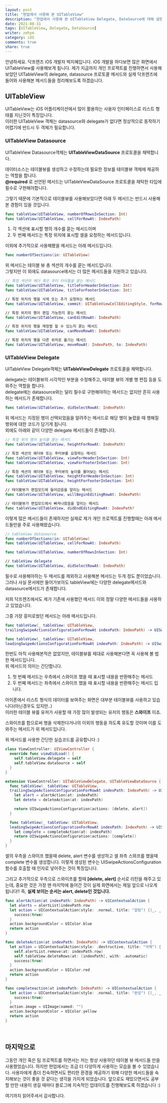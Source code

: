 ```yaml
---
layout: post
title: "현업에서 사용해 본 UITableView"
description: "현업에서 사용해 본 UITableView Delegate, DateSource에 대해 설명합니다."
date: 2021-08-31
tags: [UITableView, Delegate, DataSource]
writer: zehye
category: iOS
comments: true
share: true
---
```


안녕하세요. 닥프렌즈 iOS 개발자 박지혜입니다. iOS 개발을 하다보면 많은 화면에서 UITableView를 사용해보게 됩니다. 제가 지금까지 개인 프로젝트를 진행하면서 사용해보았던 UITableView의 delegate, datasource 프로토콜 메서드와 실제 닥프렌즈에 들어와 사용해본 메서드들을 정리해보도록 하겠습니다.  


## UITableView

UITableView는 iOS 어플리케이션에서 많이 활용하는 사용자 인터페이스로 리스트 형태를 지닌것이 특징입니다. <br>
이러한 UITableView 객체는 datasource와 delegate가 없다면 정상적으로 동작하기 어렵기에 반드시 두 객체가 필요합니다.


### UITableView Datasource

UITableView Datasource객체는 **UITableViewDataSource** 프로토콜을 채택합니다.

데이터소스는 테이블뷰를 생성하고 수정하는데 필요한 정보를 테이블뷰 객체에 제공하는 역할을 합니다. <br>
**@required** 로 선언된 메서드는 UITableViewDataSource 프로토콜을 채탁한 타입에 필수로 구현해야합니다.

그렇기 때문에 기본적으로 테이블뷰를 사용해보았다면 아래 두 메서드는 반드시 사용해본 경험이 있을 것입니다.

```swift
func tableView(UITableView, numberOfRowsInSection: Int)
func tableView(UITableView, cellForRowAt: IndexPath)
```

1. 각 섹션에 표시할 행의 개수를 묻는 메서드이며
2. 두 번째 메서드는 특정 위치에 표시할 셀을 요청하는 메서드입니다.

이외에 추가적으로 사용해봤을 메서드는 아래 메서드입니다.

```swift
func numberOfSections(in: UITableView)
```

위 메서드는 테이블 뷰 총 섹션의 개수를 묻는 메서드입니다. <br>
그렇지만 이 외에도 datasource에서는 더 많은 메서드들을 지원하고 있습니다.

```swift
// 특정 섹션의 헤더 혹은 푸터 타이틀을 묻는 메서드
func tableView(UITableView, titleForHeaderInSection: Int)
func tableView(UITableView, titleForFooterInSection: Int)

// 특정 위치의 행을 삭제 또는 추가 요청하는 메서드
func tableView(UITableView, commit: UITableViewCellEditingStyle, forRowAt: IndexPath)

// 특정 위치의 행이 편집 가능한지 묻는 메서드
func tableView(UITableView, canEditRowAt: IndexPath)

// 특정 위치의 행을 재정렬 할 수 있는지 묻는 메서드
func tableView(UITableView, canMoveRowAt: IndexPath)

// 특정 위치의 행을 다른 위치로 옮기는 메서드
func tableView(UITableView, moveRowAt: IndexPath, to: IndexPath)
```



### UITableView Delegate

UITableView Delegate객체는 **UITableViewDelegate** 프로토콜을 채택합니다.

delegate는 테이블뷰의 시각적인 부분을 수정해주고, 테이블 뷰의 개별 행 편집 등을 도와주는 역할을 합니다.<br>
delegate에는 datasource와는 달리 필수로 구현해야하는 메서드는 없지만 흔히 사용하는 메서드가 존재합니다.


```swift
func tableView(UITableView, didSelectRowAt: IndexPath)
```

위 메서드는 지정된 행이 선택되었음을 알려주는 메서드로 해당 행이 눌렸을 때 행해질 행위에 대한 코드가 담기게 됩니다.<br>
외에도 아래와 같이 다양한 delegate 메서드들이 존재합니다.


```swift
// 특정 위치 행의 높이를 묻는 메서드
func tableView(UITableView, heightForRowAt: IndexPath)

// 특정 섹션의 헤더뷰 또는 푸터뷰를 요청하는 메서드
func tableView(UITableView, viewForHeaderInSection: Int)
func tableView(UITableView, viewForFooterInSection: Int)

// 특정 섹션의 헤더뷰 또는 푸터뷰의 높이를 물어보는 메서드
func tableView(UITableView, heightForHeaderInSection: Int)
func tableView(UITableView, heightForFooterInSection: Int)

// 테이블뷰가 편집모드에 들어갔음을 알리는 메서드
func tableView(UITableView, willBeginEditingRowAt: IndexPath)

// 테이블뷰가 편집모드에서 빠져나왔음을 알리는 메서드
func tableView(UITableView, didEndEditingRowAt: IndexPath?
```

이렇게 많은 메서드들이 존재하지만 실제로 제가 개인 프로젝트를 진행할때는 아래 메서드들만을 주로 사용해왔습니다.

```swift
// tableView datasource
func numberOfSections(in: UITableView)
func tableView(UITableView, cellForRowAt: IndexPath)

func tableView(UITableView, numberOfRowsInSection: Int)

// tableView delegate
func tableView(UITableView, didSelectRowAt: IndexPath)
```

필수로 사용해야하는 두 메서드를 제외하고 사용해본 메서드는 두개 정도 뿐이었습니다. <br>
그러나 사실 문서에만 들어가보아도 tableView에는 다양한 delegate메서드와 datasource메서드가 존재합니다.

저희 닥프렌즈에서도 제가 기존에 사용했던 메서드 이외 정말 다양한 메서드들을 사용하고 있었습니다.

그중 가장 흥미로웠던 메서드는 아래 메서드입니다.

```swift
func tableView(_ tableView: UITableView,
trailingSwipeActionsConfigurationForRowAt indexPath: IndexPath) -> UISwipeActionsConfiguration?

func tableView(_ tableView: UITableView,
leadingSwipeActionsConfigurationForRowAt indexPath: IndexPath) -> UISwipeActionsConfiguration?
```

한번도 아직 사용해본적은 없었지만, 테이블뷰를 제대로 사용해본다면 꼭 사용해 볼 법한 메서드입니다.<br>
위 메서드의 의미는 간단합니다.

1. 첫 번째 메서드는 우측에서 스와이프 했을 때 표시할 내용을 반환해주는 메서드
2. 두 번째 메서드는 좌측에서 스와이프 했을 때 표시할 내용을 반환해주는 메서드 입니다.

아이폰에서 리스트 형식의 데이터를 보여주는 화면은 대부분 테이블뷰를 사용하고 있습니다(아닌경우도 있지만..)<br>
이러한 테이블 뷰를 유저가 사용할 때 가장 많이 발생되는 유저의 행동은 **스와이프** 이죠.

스와이프를 함으로써 행을 삭제한다거나의 이외의 행동을 하도록 유도할 것이며 이를 도와주는 메서드가 위 메서드입니다.

위 메서드를 사용한 간단한 실습코드를 공유합니다 :)


```swift
class ViewController: UIViewController {
  override func viewDidLoad() {
    self.tableView.delegate = self
    self.tableView.dataSource = self
  }
}

extension ViewController: UITableViewDelegate, UITableViewDataSource {
  func tableView(_ tableView: UITableView,
  trailingSwipeActionsConfigurationForRowAt indexPath: IndexPath) -> UISwipeActionsConfiguration? {
    let alert = alertAction(at: indexPath)
    let detete = deleteAction(at: indexPath)

    return UISwipeActionsConfiguration(actions: [delete, alert])
  }

  func tableView(_ tableView: UITableView,
  leadingSwipeActionsConfigurationForRowAt indexPath: IndexPath) -> UISwipeActionsConfiguration? {
    let complete = completeAction(at: indexPath)
    return UISwipeActionsConfiguration(actions: [complete])
  }
}
```

셀의 우측을 스와이프 했을때 delete, alert 변수를 생성하고 셀 좌측 스와프를 했을때 complete 변수를 생성합니다. 이렇게 생성된 변수는 UISwipeActionsConfiguration 함수를 호출할 때 인자로 넣어주는 것이 특징입니다.

그리고 추가적으로 우측으로 스와이프를 할때 **[delete, alert]** 순서로 리턴을 해주고 있는데, 중요한 것은 가장 맨 마지막에 들어간 것이 실제 화면에서는 제일 앞으로 나오게 됩니다!! 즉, **실제 보이는 순서는 alert, delete인 것입니다.**


```swift
func alertAction(at indexPath: IndexPath) -> UIContextualAction {
  let alerts = alertList[indexPath.row
  let action = UIContextualAction(style: .normal, title: "알림") {(_, _, success) in
    success(true)
  }
  action.backgroundColor = UIColor.blue
  return action
}

func deleteAction(at indexPath: IndexPath) -> UIContextualAction {
  let action = UIContextualAction(style: .destructive, title: "삭제") {(_, _, success) in
    self.alertList.remove(at: indexPath.row)
    self.tableView.deleteRows(at: [indexPath], with: .automatic)
    success(true)
  }
  action.backgroundColor = UIColor.red
  return action
}

func completeaction(at indexPath: IndexPath) -> UIContextualAction {
  let action = UIContextualAction(style: .normal, title: "완성") {(_, _, success) in
    success(true)
  }
  action.image = UIImage(named: "")
  action.backgroundColor = UIColor.yellow
  return action
}
```


<br/>

## 마지막으로

그동안 개인 혹은 팀 프로젝트를 하면서는 저는 항상 사용하던 테이블 뷰 메서드들 만을 사용했었습니다. 하지만 현업에서는 조금 더 다양하게 사용하는 모습을 볼 수 있었습니다. 사용자에게 좀더 친숙하면서도 편리한 환경을 제공하기 위해 다양한 메서드들을 숙지해보는 것이 좋을 것 같다는 생각을 가지게 되었습니다. 앞으로도 재밌으면서도 공부할 만한 내용이 생길 때마다 블로그에 지속적인 업데이트를 진행해보도록 하겠습니다 :)

여기까지 읽어주셔서 감사합니다.
